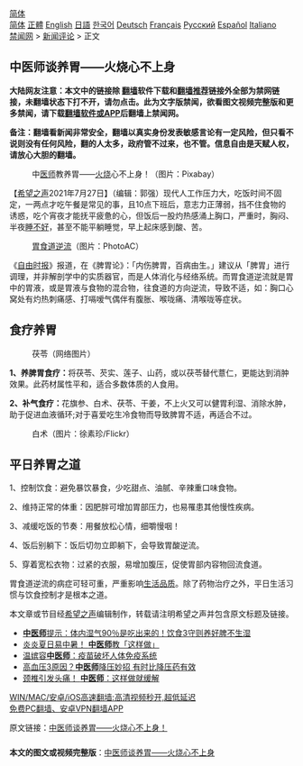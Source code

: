  <!-- 面包屑导航 --> <div class="breadcrumb"><!-- GTranslate: https://gtranslate.io/ -->  <div class="switcher notranslate">  <div class="selected">  <a href="#" onclick="return false;"> 简体</a>  </div>  <div class="option">  <a href="https://www.bannedbook.org" onclick="doGTranslate('zh-CN|zh-CN');jQuery('div.switcher div.selected a').html(jQuery(this).html());return false;" title="简体中文" class="nturl selected"> 简体</a>  <a href="https://www.bannedbook.org/zh-tw/" onclick="doGTranslate('zh-CN|zh-TW');jQuery('div.switcher div.selected a').html(jQuery(this).html());return false;" title="繁體中文" class="nturl"> 正體</a>  <a href="https://www.bannedbook.org/en/" onclick="doGTranslate('zh-CN|en');jQuery('div.switcher div.selected a').html(jQuery(this).html());return false;" title="English" class="nturl"> English</a>  <a href="https://www.bannedbook.org/ja/" onclick="doGTranslate('zh-CN|ja');jQuery('div.switcher div.selected a').html(jQuery(this).html());return false;" title="日本語" class="nturl"> 日語</a>  <a href="https://www.bannedbook.org/ko/" onclick="doGTranslate('zh-CN|ko');jQuery('div.switcher div.selected a').html(jQuery(this).html());return false;" title="한국어" class="nturl"> 한국어</a>  <a href="https://www.bannedbook.org/de/" onclick="doGTranslate('zh-CN|de');jQuery('div.switcher div.selected a').html(jQuery(this).html());return false;" title="Deutsch" class="nturl"> Deutsch</a>  <a href="https://www.bannedbook.org/fr/" onclick="doGTranslate('zh-CN|fr');jQuery('div.switcher div.selected a').html(jQuery(this).html());return false;" title="Français" class="nturl"> Français</a>  <a href="https://www.bannedbook.org/ru/" onclick="doGTranslate('zh-CN|ru');jQuery('div.switcher div.selected a').html(jQuery(this).html());return false;" title="Русский" class="nturl"> Русский</a>  <a href="https://www.bannedbook.org/es/" onclick="doGTranslate('zh-CN|es');jQuery('div.switcher div.selected a').html(jQuery(this).html());return false;" title="Español" class="nturl"> Español</a>  <a href="https://www.bannedbook.org/it/" onclick="doGTranslate('zh-CN|it');jQuery('div.switcher div.selected a').html(jQuery(this).html());return false;" title="Italiano" class="nturl"> Italiano</a>  </div>  </div>      <div class='breadcrumb-sub'><!-- Breadcrumb NavXT 6.3.0 --> <a href="https://www.bannedbook.org/" class="home">禁闻网</a> &gt; <a href="https://www.bannedbook.org/bnews/comments/" class="category">新闻评论</a> &gt; 正文</div></div><h2>中医师谈养胃——火烧心不上身</h2> <p class="notice"><b>大陆网友注意：本文中的链接除 <a href="https://github.com/bannedbook/fanqiang" >翻墙</a>软件下载和<a href="https://github.com/killgcd/justmysocks/blob/master/README.md">翻墙推荐</a>链接外全部为禁网链接，未翻墙状态下打不开，请勿点击。此为文字版禁闻，欲看图文视频完整版和更多禁闻，请下载<a href="https://github.com/bannedbook/fanqiang">翻墙软件或APP</a>后翻墙上禁闻网。</p><p>备注：翻墙看新闻非常安全，翻墙以真实身份发表敏感言论有一定风险，但只看不说则没有任何风险，翻的人太多，政府管不过来，也不管。信息自由是天赋人权，请放心大胆的翻墙。</b></p>  <div class="entry"> <figure><figcaption>中<a href="https://www.bannedbook.org/bnews/tag/%E5%8C%BB%E5%B8%88/" class="st_tag internal_tag" rel="tag" title="标签 医师 下的日志">医师</a>教养胃——<a href="https://www.bannedbook.org/bnews/tag/%E7%81%AB%E7%83%A7/" class="st_tag internal_tag" rel="tag" title="标签 火烧 下的日志">火烧</a>心不上身！（图片：Pixabay）</figcaption></figure> <p>【<span class='wp_keywordlink_affiliate'><a href="https://www.soundofhope.org" title="希望之声" target="_blank">希望之声</a></span>2021年7月27日】（编辑：郭强）现代人工作压力大，吃饭时间不固定，一两点才吃午餐是常见的事，且10点下班后，意志力正薄弱，挡不住食物的诱惑，吃个宵夜才能抚平疲惫的心，但饭后一股灼热感涌上胸口，严重时，胸闷、半夜<a href="https://www.bannedbook.org/bnews/tag/%e7%9d%a1%e4%b8%8d%e5%a5%bd/" class="st_tag internal_tag" rel="tag" title="标签 睡不好 下的日志">睡不好</a>，甚至不能平躺睡觉，早上起床感到酸、苦。</p> <figure><figcaption><a href="https://www.bannedbook.org/bnews/tag/%E8%83%83%E9%A3%9F%E9%81%93%E9%80%86%E6%B5%81/" class="st_tag internal_tag" rel="tag" title="标签 胃食道逆流 下的日志">胃食道逆流</a>（图片：PhotoAC）</figcaption></figure> <p>《<a href="https://www.bannedbook.org/bnews/tag/%e8%87%aa%e7%94%b1%e6%97%b6%e6%8a%a5/" class="st_tag internal_tag" rel="tag" title="标签 自由时报 下的日志">自由时报</a>》报道，在《脾胃论》：「内伤脾胃，百病由生。」建议从「脾胃」进行调理，并非解剖学中的实质器官，而是人体消化与经络系统。而胃食道逆流就是胃中的胃液，或是胃液与食物的混合物，往食道的方向逆流，导致不适，如：胸口心窝处有灼热刺痛感、打嗝嗳气偶伴有腹胀、喉咙痛、清喉咙等症状。</p> <h2>食疗养胃</h2> <figure><figcaption>茯苓（网络图片）</figcaption></figure> <p><strong>1、养脾胃食疗：</strong>将茯苓、芡实、莲子、山药，或以茯苓替代薏仁，更能达到消肿效果。此药材属性平和，适合多数体质的人食用。</p>  <p><strong>2、补气食疗：</strong>花旗参、白术、茯苓、干姜，不上火又可以健胃利湿、消除水肿，助于促进血液循环;对于喜爱吃生冷食物而导致脾胃不适，再适合不过。</p> <figure><figcaption>白术（图片：徐素珍/Flickr）</figcaption></figure> <h2>平日养胃之道</h2> <p>1、控制饮食：避免暴饮暴食，少吃甜点、油腻、辛辣重口味食物。</p> <p>2、维持正常的体重：因肥胖可增加胃部压力，也易罹患其他慢性疾病。</p>  <p>3、减缓吃饭的节奏：用餐放松心情，细嚼慢咽！</p> <p>4、饭后别躺下：饭后切勿立即躺下，会导致胃酸逆流。</p> <p>5、穿着宽松衣物：过紧的衣服，易增加腹压，促使胃部内容物回流食道。</p>  <p>胃食道逆流的病症可轻可重，严重影响<a href="https://www.bannedbook.org/bnews/tag/%E7%94%9F%E6%B4%BB%E5%93%81%E8%B4%A8/" class="st_tag internal_tag" rel="tag" title="标签 生活品质 下的日志">生活品质</a>。除了药物治疗之外，平日生活习惯与饮食控制才是根本之道。</p> <p>本文章或节目经<a href="https://www.bannedbook.org/bnews/tag/%e5%b8%8c%e6%9c%9b%e4%b9%8b%e5%a3%b0/" class="st_tag internal_tag" rel="tag" title="标签 希望之声 下的日志">希望之声</a>编辑制作，转载请注明希望之声并包含原文标题及链接。 </p> <ul class='op-related-articles' title='相关阅读'> <li><a href='https://www.bannedbook.org/bnews/health/20210718/1589417.html' target='_blank'><b>中医师</b>提示：体内湿气90％是吃出来的！饮食3守则养好脾不生湿</a></li> <li><a href='https://www.bannedbook.org/bnews/comments/20210717/1588963.html' target='_blank'>炎炎夏日易中暑！ <b>中医师</b>教「这样做」</a></li> <li><a href='https://www.bannedbook.org/bnews/comments/20210712/1585564.html' target='_blank'>温嫔容<b>中医师</b>：疫苗破坏人体免疫系统</a></li> <li><a href='https://www.bannedbook.org/bnews/lifebaike/20210708/1582992.html' target='_blank'>高血压3原因？<b>中医师</b>降压妙招 有时比降压药有效</a></li> <li><a href='https://www.bannedbook.org/bnews/comments/20210706/1581765.html' target='_blank'>颈椎引发头痛！ <b>中医师</b>：这样做就缓解</a></li> </ul> <p class="texttj"> <a href="https://github.com/bannedbook/fanqiang/wiki/V2ray%E6%9C%BA%E5%9C%BA" target="_blank">WIN/MAC/安卓/iOS高速翻墙:高清视频秒开,超低延迟</a><br/> <a href="https://github.com/bannedbook/fanqiang/wiki/%E7%A6%81%E9%97%BB%E7%BD%91%E5%AE%89%E5%8D%93%E7%BF%BB%E5%A2%99%E6%96%B0%E9%97%BBAPP" target="_blank">免费PC翻墙、安卓VPN翻墙APP</a></p> <p>原文链接：<a class="src_link"  href="https://www.soundofhope.org/post/527798" target="_blank">中医师谈养胃——火烧心不上身！</a></p><a name='sharetosocial'></a>  <div style="margin-bottom:5px;padding-bottom:5px;clear:both"> <div id="archive-pix-1" class="banner-ads"> <!-- AuctionX Display platform tag START --> <div id="26318x728x90x621x_ADSLOT2" clicktrack="%%CLICK_URL_ESC%%"></div> <!-- AuctionX Display platform tag END --> </div> <div id="archive-pix-2" class="banner-ads"> <!-- AuctionX Display platform tag START --> <div id="26315x300x250x621x_ADSLOT2" clicktrack="%%CLICK_URL_ESC%%"></div> <!-- AuctionX Display platform tag END --> </div> </div>  <div id="archive-pix-1" class="banner-ads"> <!-- AuctionX Display platform tag START --> <div id="26318x728x90x621x_ADSLOT3" clicktrack="%%CLICK_URL_ESC%%"></div> <!-- AuctionX Display platform tag END --> </div> <div><b>本文的图文或视频完整版</b>：<a href='https://www.bannedbook.org/bnews/comments/20210727/1595106.html'>中医师谈养胃——火烧心不上身</a></div>  </div><!--END ENTRY--> 